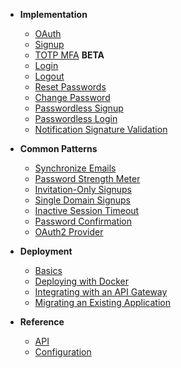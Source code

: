 * **Implementation**
  * [OAuth](guide-implementing_oauth.md)
  * [Signup](guide-implementing_signup.md)
  * [TOTP MFA](guide-implementing_totp_mfa_onboarding.md) **BETA**
  * [Login](guide-implementing_login.md)
  * [Logout](guide-implementing_logout.md)
  * [Reset Passwords](guide-implementing_forgotten_passwords.md)
  * [Change Password](guide-implementing_change_password.md)
  * [Passwordless Signup](guide-implementing_passwordless_signup.md)
  * [Passwordless Login](guide-implementing_passwordless_logins.md)
  * [Notification Signature Validation](guide-implementing_signature_validation.md)

* **Common Patterns**
  * [Synchronize Emails](guide-synchronize_emails.md)
  * [Password Strength Meter](guide-displaying_a_password_strength_meter.md)
  * [Invitation-Only Signups](guide-restrict_signups_by_invitation.md)
  * [Single Domain Signups](guide-restrict_signups_by_domain.md)
  * [Inactive Session Timeout](guide-make_sessions_timeout_from_inactivity.md)
  * [Password Confirmation](guide-confirm-password.md)
  * [OAuth2 Provider](guide-integrating_oauth2_provider.md)

* **Deployment**
  * [Basics](guide-deployment.md)
  * [Deploying with Docker](guide-deploying_with_docker.md)
  * [Integrating with an API Gateway](guide-integrating_authn_with_an_api_gateway.md)
  * [Migrating an Existing Application](guide-migrating_an_existing_application.md)

* **Reference**
  * [API](api.md)
  * [Configuration](config.md)
